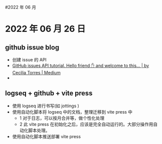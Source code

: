 #2022 年 06 月


# 2022 年 06 月 26 日

 ## github issue blog
  - 创建 issue 的 API
  - [GitHub issues API tutorial. Hello friend ✋ and welcome to this… | by Cecilia Torres | Medium](https://medium.com/@hi_7807/github-issues-api-tutorial-b7a12b1bcada )
  -

 ## logseq + github + vite press
  - 使用 logseq 进行书写(如 jottings )
  - 使用自动化脚本将 logseq 中的文档，整理迁移到 vite press 中
  	- 1 对于日志，可以按月合并等，做个性化处理
  	- 2 此 vite press 在初始化之后，应该是完全自动运行的。大部分操作用自动化脚本处理。
  - 使用自动化脚本推送部署 vite press


